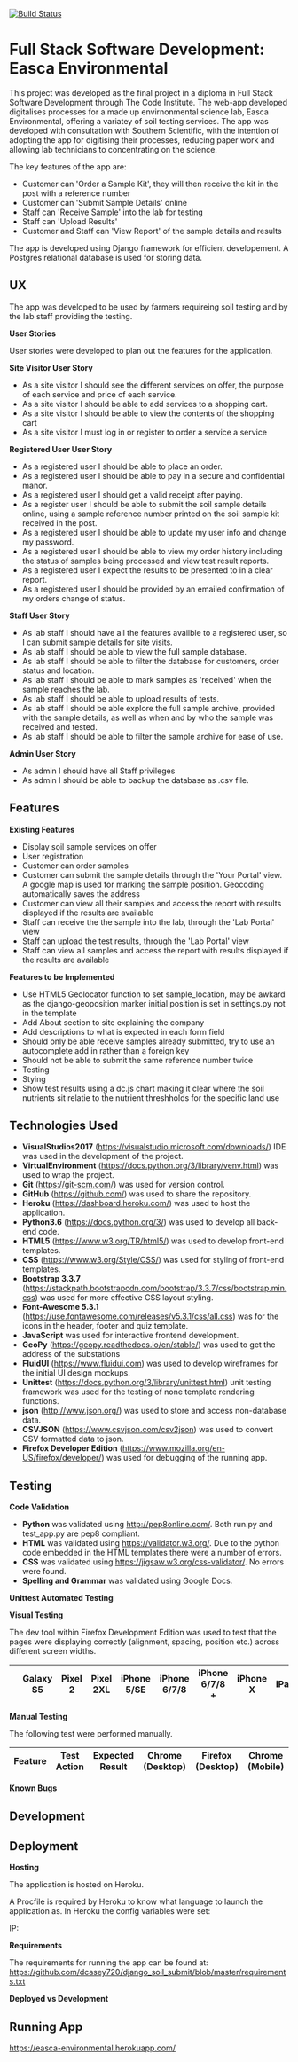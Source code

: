 [![Build Status](https://travis-ci.org/dcasey720/django_soil_submit.svg?branch=master)](https://travis-ci.org/dcasey720/django_soil_submit)


Full Stack Software Development: Easca Environmental 
=========================================================

This project was developed as the final project in a diploma in Full Stack Software Development through The Code Institute. 
The web-app developed digitalises processes for a made up envirnonmental science lab, Easca Environmental, offering a variatey of soil testing services.
The app was developed with consultation with Southern Scientific, with the intention of adopting the app for digitising their processes, 
reducing paper work and allowing lab technicians to concentrating on the science.

The key features of the app are:

* Customer can 'Order a Sample Kit', they will then receive the kit in the post with a reference number
* Customer can 'Submit Sample Details' online
* Staff can 'Receive Sample' into the lab for testing
* Staff can 'Upload Results'
* Customer and Staff can 'View Report' of the sample details and results

The app is developed using Django framework for efficient developement. A Postgres relational database is used for storing data.

UX
----
The app was developed to be used by farmers requireing soil testing and by the lab staff providing the testing.

__User Stories__

User stories were developed to plan out the features for the application.

__Site Visitor User Story__

* As a site visitor I should see the different services on offer, the purpose of each service and price of each service.
* As a site visitor I should be able to add services to a shopping cart.
* As a site visitor I should be able to view the contents of the shopping cart
* As a site visitor I must log in or register to order a service a service

__Registered User User Story__

* As a registered user I should be able to place an order.
* As a registered user I should be able to pay in a secure and confidential manor.
* As a registered user I should get a valid receipt after paying.
* As a register user I should be able to submit the soil sample details online,
using a sample reference number printed on the soil sample kit received in the post.
* As a registered user I should be able to update my user info and change my password.
* As a registered user I should be able to view my order history including the status of samples being processed and view test result reports.
* As a registered user I expect the results to be presented to in a clear report.
* As a registered user I should be provided by an emailed confirmation of my orders change of status. 


__Staff User Story__

* As lab staff I should have all the features availble to a registered user, so I can submit sample details for site visits.
* As lab staff I should be able to view the full sample database.
* As lab staff I should be able to filter the database for customers, order status and location.
* As lab staff I should be able to mark samples as 'received' when the sample reaches the lab. 
* As lab staff I should be able to upload results of tests.
* As lab staff I should be able explore the full sample archive, provided with the sample details, as well as when and by who the sample was received and tested.
* As lab staff I should be able to filter the sample archive for ease of use.

__Admin User Story__

* As admin I should have all Staff privileges
* As admin I should be able to backup the database as .csv file.

Features 
---------

__Existing Features__

* Display soil sample services on offer
* User registration
* Customer can order samples
* Customer can submit the sample details through the 'Your Portal' view. A google map is used for marking the sample position. Geocoding automatically saves the address
* Customer can view all their samples and access the report with results displayed if the results are available
* Staff can receive the the sample into the lab, through the 'Lab Portal' view
* Staff can upload the test results, through the 'Lab Portal' view
* Staff can view all samples and access the report with results displayed if the results are available

__Features to be Implemented__

* Use HTML5 Geolocator function to set sample_location, may be awkard as the django-geoposition marker initial position is set in settings.py not in the template
* Add About section to site explaining the company
* Add descriptions to what is expected in each form field
* Should only be able receive samples already submitted, try to use an autocomplete add in rather than a foreign key
* Should not be able to submit the same reference number twice
* Testing
* Stying
* Show test results using a dc.js chart making it clear where the soil nutrients sit relatie to the nutrient threshholds for the specific land use



Technologies Used
-----------------------
* __VisualStudios2017__ (https://visualstudio.microsoft.com/downloads/) IDE was used in the development of the project.
* __VirtualEnvironment__ (https://docs.python.org/3/library/venv.html) was used to wrap the project.
* __Git__ (https://git-scm.com/) was used for version control.
* __GitHub__ (https://github.com/) was used to share the repository.
* __Heroku__ (https://dashboard.heroku.com/) was used to host the application.
* __Python3.6__ (https://docs.python.org/3/) was used to develop all back-end code.
* __HTML5__ (https://www.w3.org/TR/html5/) was used to develop front-end templates.
* __CSS__ (https://www.w3.org/Style/CSS/) was used for styling of front-end templates.
* __Bootstrap 3.3.7__ (https://stackpath.bootstrapcdn.com/bootstrap/3.3.7/css/bootstrap.min.css) was used for more effective CSS layout styling.
* __Font-Awesome 5.3.1__ (https://use.fontawesome.com/releases/v5.3.1/css/all.css) was for the icons in the header, footer and quiz template.
* __JavaScript__ was used for interactive frontend development.
* __GeoPy__ (https://geopy.readthedocs.io/en/stable/) was used to get the address of the substations
* __FluidUI__ (https://www.fluidui.com) was used to develop wireframes for the initial UI design mockups.
* __Unittest__ (https://docs.python.org/3/library/unittest.html) unit testing framework was used for the testing of none template rendering functions.
* __json__ (http://www.json.org/) was used to store and access non-database data.
* __CSVJSON__ (https://www.csvjson.com/csv2json) was used to convert CSV formatted data to json.
* __Firefox Developer Edition__ (https://www.mozilla.org/en-US/firefox/developer/) was used for debugging of the running app.


Testing
-----------------------

__Code Validation__

* __Python__ was validated using http://pep8online.com/. Both run.py and test_app.py are pep8 compliant.
* __HTML__ was validated using https://validator.w3.org/. Due to the python code embedded in the HTML templates there were a number of errors.
* __CSS__ was validated using https://jigsaw.w3.org/css-validator/. No errors were found.
* __Spelling and Grammar__ was validated using Google Docs.

__Unittest Automated Testing__



__Visual Testing__

The dev tool within Firefox Development Edition was used to test that the pages were displaying correctly (alignment, spacing, position etc.) across different screen widths.


|                                                       | Galaxy S5 | Pixel 2 | Pixel 2XL | iPhone 5/SE |	iPhone 6/7/8 | iPhone 6/7/8 + | iPhone X | iPad  | iPad Pro   | Responsive 1366 x 768 | Responsive 1680 x 1050 |  
| ----------------------------------------------------- | --------- | ------- | --------- | ----------- | -------------- | -------------- | -------- | ------| ---------- | --------------------- | ---------------------- |


__Manual Testing__

The following test were performed manually.

|    Feature            |   Test Action                                                                             |   Expected Result                                |  Chrome (Desktop) |  Firefox (Desktop)  | Chrome (Mobile) |
| --------------------- | ------------------------------------------------------------------------------------------| ------------------------------------------------ | ----------------- | ------------------- | --------------- |

__Known Bugs__




Development
------------------------

Deployment
------------------------

__Hosting__

The application is hosted on Heroku.

A Procfile is required by Heroku to know what language to launch the application as. 
In Heroku the config variables were set:

IP: 

__Requirements__

The requirements for running the app can be found at:
https://github.com/dcasey720/django_soil_submit/blob/master/requirements.txt

__Deployed vs Development__


   

Running App
------------------------

https://easca-environmental.herokuapp.com/

